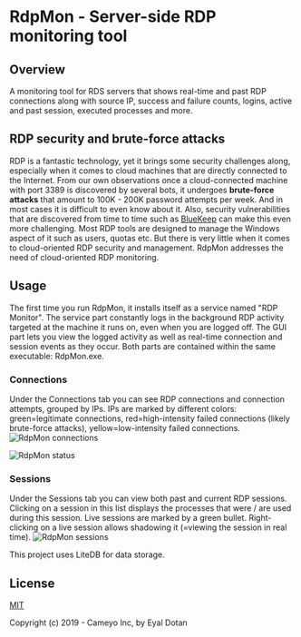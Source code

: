 # RdpMon - Server-side RDP monitoring tool

## Overview
A monitoring tool for RDS servers that shows real-time and past RDP connections along with source IP, success and failure counts, logins, active and past session, executed processes and more.

## RDP security and brute-force attacks
RDP is a fantastic technology, yet it brings some security challenges along, especially when it comes to cloud machines that are directly connected to the Internet. From our own observations once a cloud-connected machine with port 3389 is discovered by several bots, it undergoes **brute-force attacks** that amount to 100K - 200K password attempts per week. And in most cases it is difficult to even know about it. Also, security vulnerabilities that are discovered from time to time such as [BlueKeep](https://en.wikipedia.org/wiki/BlueKeep) can make this even more challenging.
Most RDP tools are designed to manage the Windows aspect of it such as users, quotas etc. But there is very little when it comes to cloud-oriented RDP security and management. RdpMon addresses the need of cloud-oriented RDP monitoring.

## Usage
The first time you run RdpMon, it installs itself as a service named "RDP Monitor". The service part constantly logs in the background RDP activity targeted at the machine it runs on, even when you are logged off. The GUI part lets you view the logged activity as well as real-time connection and session events as they occur. Both parts are contained within the same executable: RdpMon.exe.

### Connections
Under the Connections tab you can see RDP connections and connection attempts, grouped by IPs. IPs are marked by different colors: green=legitimate connections, red=high-intensity failed connections (likely brute-force attacks), yellow=low-intensity failed connections.
![RdpMon connections](https://files.cameyo.com/resources/rdpmon-connects-1.png)

![RdpMon status](https://files.cameyo.com/resources/rdpmon-connects-statusbar.png)

### Sessions
Under the Sessions tab you can view both past and current RDP sessions. Clicking on a session in this list displays the processes that were / are used during this session. Live sessions are marked by a green bullet. Right-clicking on a live session allows shadowing it (=viewing the session in real time).
![RdpMon sessions](https://files.cameyo.com/resources/rdpmon-sessions-1.png)

This project uses LiteDB for data storage.

## License

[MIT](http://opensource.org/licenses/MIT)

Copyright (c) 2019 - Cameyo Inc, by Eyal Dotan

